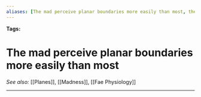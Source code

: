 ```yaml
---
aliases: [The mad perceive planar boundaries more easily than most, the mad perceive planar boundaries more easily than most]
---
```


**Tags:** 
# The mad perceive planar boundaries more easily than most
*See also:* [[Planes]], [[Madness]], [[Fae Physiology]]
___
